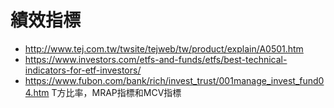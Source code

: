 # 績效指標
* http://www.tej.com.tw/twsite/tejweb/tw/product/explain/A0501.htm
* https://www.investors.com/etfs-and-funds/etfs/best-technical-indicators-for-etf-investors/
* https://www.fubon.com/bank/rich/invest_trust/001manage_invest_fund04.htm
T方比率，MRAP指標和MCV指標
